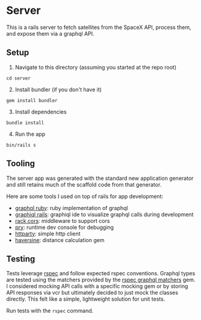 # Server

This is a rails server to fetch satellites from the SpaceX API, process them, and expose them via a graphql API.

## Setup

1. Navigate to this directory (assuming you started at the repo root)

```
cd server
```

2. Install bundler (if you don't have it)

```
gem install bundler
```

3. Install dependencies

```
bundle install
```

4. Run the app
```
bin/rails s
```

## Tooling

The server app was generated with the standard new application generator and still retains much of the scaffold code from that generator.

Here are some tools I used on top of rails for app development:
- [graphql ruby](https://github.com/rmosolgo/graphql-ruby): ruby implementation of graphql
- [graphiql rails](https://github.com/rmosolgo/graphiql-rails): graphiql ide to visualize graphql calls during development
- [rack cors](https://github.com/cyu/rack-cors): middleware to support cors
- [pry](https://github.com/pry/pry): runtime dev console for debugging
- [httparty](https://github.com/jnunemaker/httparty): simple http client
- [haversine](https://github.com/kristianmandrup/haversine): distance calculation gem

## Testing

Tests leverage [rspec](https://github.com/rspec/rspec) and follow expected rspec conventions. Graphql types are tested using the matchers provided by the [rspec graphql matchers](https://github.com/khamusa/rspec-graphql_matchers) gem. I considered mocking API calls with a specific mocking gem or by storing API responses via vcr but ultimately decided to just mock the classes directly. This felt like a simple, lightweight solution for unit tests.

Run tests with the `rspec` command.
